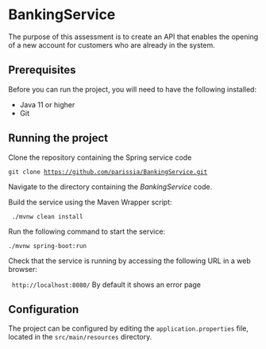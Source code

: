 # BankingService
The purpose of this assessment is to create an API that enables the opening of a new account for customers who are already in the system.

## Prerequisites
  Before you can run the project, you will need to have the following installed:

* Java 11 or higher
* Git

## Running the project
Clone the repository containing the Spring service code

  <code>git clone https://github.com/parissia/BankingService.git </code>

Navigate to the directory containing the *BankingService* code.

Build the service using the Maven Wrapper script:

  <code> ./mvnw clean install </code>
  
 Run the following command to start the service:
  
  <code>./mvnw spring-boot:run</code>

Check that the service is running by accessing the following URL in a web browser:

  <code> http://localhost:8080/</code> By default it shows an error page
  
## Configuration
The project can be configured by editing the `application.properties` file, located in the `src/main/resources` directory.
